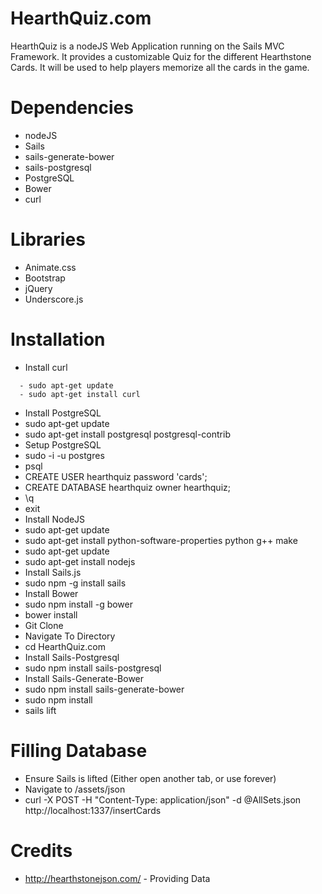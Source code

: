 # HearthQuiz.com

HearthQuiz is a nodeJS Web Application running on the Sails MVC Framework.  It provides a customizable Quiz for the different Hearthstone Cards. It will be used to help players memorize all the cards in the game.

# Dependencies
 - nodeJS
 - Sails
  - sails-generate-bower
  - sails-postgresql
 - PostgreSQL
 - Bower
 - curl

# Libraries
 - Animate.css
 - Bootstrap
 - jQuery
 - Underscore.js

# Installation
 - Install curl
```
  - sudo apt-get update
  - sudo apt-get install curl
```
 - Install PostgreSQL
  - sudo apt-get update
  - sudo apt-get install postgresql postgresql-contrib
 - Setup PostgreSQL
  - sudo -i -u postgres
  - psql
  - CREATE USER hearthquiz password 'cards';
  - CREATE DATABASE hearthquiz owner hearthquiz;
  - \q
  - exit
 - Install NodeJS
  - sudo apt-get update
  - sudo apt-get install python-software-properties python g++ make
  - sudo apt-get update
  - sudo apt-get install nodejs
 - Install Sails.js
  - sudo npm -g install sails
 - Install Bower
  - sudo npm install -g bower
  - bower install
 - Git Clone
 - Navigate To Directory
  - cd HearthQuiz.com
 - Install Sails-Postgresql
  - sudo npm install sails-postgresql
 - Install Sails-Generate-Bower
  - sudo npm install sails-generate-bower
 - sudo npm install
 - sails lift


# Filling Database
 - Ensure Sails is lifted (Either open another tab, or use forever)
 - Navigate to /assets/json
 - curl -X POST -H "Content-Type: application/json" -d @AllSets.json http://localhost:1337/insertCards

# Credits
 - http://hearthstonejson.com/ - Providing Data
